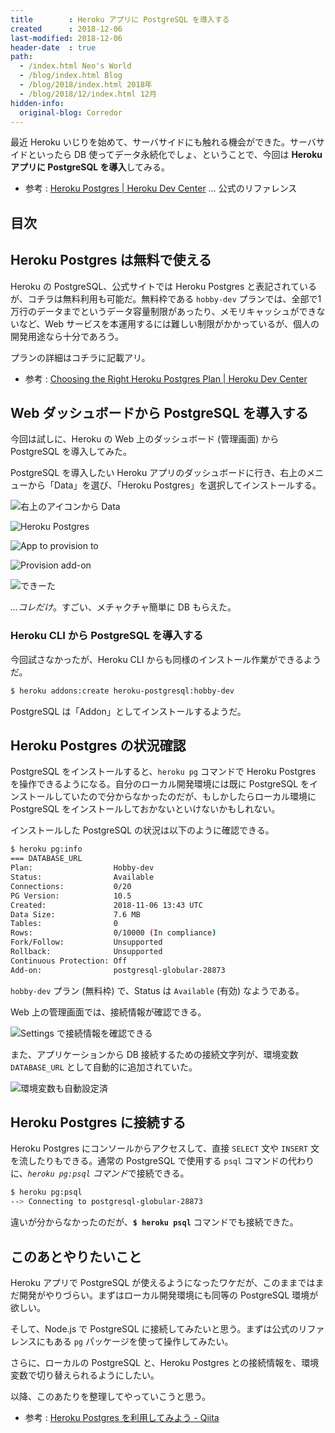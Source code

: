 ```yaml
---
title        : Heroku アプリに PostgreSQL を導入する
created      : 2018-12-06
last-modified: 2018-12-06
header-date  : true
path:
  - /index.html Neo's World
  - /blog/index.html Blog
  - /blog/2018/index.html 2018年
  - /blog/2018/12/index.html 12月
hidden-info:
  original-blog: Corredor
---
```


最近 Heroku いじりを始めて、サーバサイドにも触れる機会ができた。サーバサイドといったら DB 使ってデータ永続化でしょ、ということで、今回は **Heroku アプリに PostgreSQL を導入**してみる。

- 参考 : [Heroku Postgres | Heroku Dev Center](https://devcenter.heroku.com/articles/heroku-postgresql) … 公式のリファレンス

## 目次

## Heroku Postgres は無料で使える

Heroku の PostgreSQL、公式サイトでは Heroku Postgres と表記されているが、コチラは無料利用も可能だ。無料枠である `hobby-dev` プランでは、全部で1万行のデータまでというデータ容量制限があったり、メモリキャッシュができないなど、Web サービスを本運用するには難しい制限がかかっているが、個人の開発用途なら十分であろう。

プランの詳細はコチラに記載アリ。

- 参考 : [Choosing the Right Heroku Postgres Plan | Heroku Dev Center](https://devcenter.heroku.com/articles/heroku-postgres-plans#hobby-tier)

## Web ダッシュボードから PostgreSQL を導入する

今回は試しに、Heroku の Web 上のダッシュボード (管理画面) から PostgreSQL を導入してみた。

PostgreSQL を導入したい Heroku アプリのダッシュボードに行き、右上のメニューから「Data」を選び、「Heroku Postgres」を選択してインストールする。

![右上のアイコンから Data](06-01-05.png)

![Heroku Postgres](06-01-04.png)

![App to provision to](06-01-03.png)

![Provision add-on](06-01-02.png)

![できーた](06-01-01.png)

*…コレだけ*。すごい、メチャクチャ簡単に DB もらえた。

### Heroku CLI から PostgreSQL を導入する

今回試さなかったが、Heroku CLI からも同様のインストール作業ができるようだ。

```bash
$ heroku addons:create heroku-postgresql:hobby-dev
```

PostgreSQL は「Addon」としてインストールするようだ。

## Heroku Postgres の状況確認

PostgreSQL をインストールすると、`heroku pg` コマンドで Heroku Postgres を操作できるようになる。自分のローカル開発環境には既に PostgreSQL をインストールしていたので分からなかったのだが、もしかしたらローカル環境に PostgreSQL をインストールしておかないといけないかもしれない。

インストールした PostgreSQL の状況は以下のように確認できる。

```bash
$ heroku pg:info
=== DATABASE_URL
Plan:                  Hobby-dev
Status:                Available
Connections:           0/20
PG Version:            10.5
Created:               2018-11-06 13:43 UTC
Data Size:             7.6 MB
Tables:                0
Rows:                  0/10000 (In compliance)
Fork/Follow:           Unsupported
Rollback:              Unsupported
Continuous Protection: Off
Add-on:                postgresql-globular-28873
```

`hobby-dev` プラン (無料枠) で、Status は `Available` (有効) なようである。

Web 上の管理画面では、接続情報が確認できる。

![Settings で接続情報を確認できる](06-01-07.png)

また、アプリケーションから DB 接続するための接続文字列が、環境変数 `DATABASE_URL` として自動的に追加されていた。

![環境変数も自動設定済](06-01-06.png)

## Heroku Postgres に接続する

Heroku Postgres にコンソールからアクセスして、直接 `SELECT` 文や `INSERT` 文を流したりもできる。通常の PostgreSQL で使用する `psql` コマンドの代わりに、*`heroku pg:psql` コマンド*で接続できる。

```bash
$ heroku pg:psql
--> Connecting to postgresql-globular-28873
```

違いが分からなかったのだが、**`$ heroku psql`** コマンドでも接続できた。

## このあとやりたいこと

Heroku アプリで PostgreSQL が使えるようになったワケだが、このままではまだ開発がやりづらい。まずはローカル開発環境にも同等の PostgreSQL 環境が欲しい。

そして、Node.js で PostgreSQL に接続してみたいと思う。まずは公式のリファレンスにもある `pg` パッケージを使って操作してみたい。

さらに、ローカルの PostgreSQL と、Heroku Postgres との接続情報を、環境変数で切り替えられるようにしたい。

以降、このあたりを整理してやっていこうと思う。

- 参考 : [Heroku Postgres を利用してみよう - Qiita](https://qiita.com/shosho/items/5ebabf11efb1f3b604f7)
